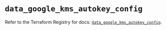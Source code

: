 # `data_google_kms_autokey_config`

Refer to the Terraform Registry for docs: [`data_google_kms_autokey_config`](https://registry.terraform.io/providers/hashicorp/google-beta/6.26.0/docs/data-sources/google_kms_autokey_config).
